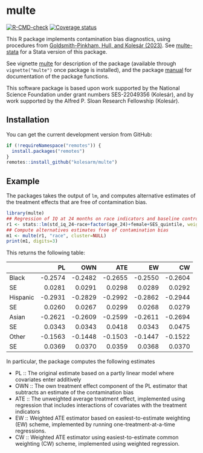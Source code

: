# multe

[![R-CMD-check](https://github.com/kolesarm/multe/workflows/R-CMD-check/badge.svg)](https://github.com/kolesarm/multe/actions) [![Coverage status](https://codecov.io/gh/kolesarm/multe/branch/master/graph/badge.svg)](https://app.codecov.io/github/kolesarm/multe?branch=master)

This R package implements contamination bias diagnostics, using procedures from
[Goldsmith-Pinkham, Hull, and Kolesár (2023)](https://arxiv.org/abs/2106.05024).
See [multe-stata](https://github.com/gphk-metrics/stata-multe) for a Stata
version of this package.

See vignette [multe](doc/multe.pdf) for description of the package
(available through `vignette("multe")` once package is installed), and the
package [manual](doc/manual.pdf) for documentation of the package functions.

This software package is based upon work supported by the National Science
Foundation under grant numbers SES-22049356 (Kolesár), and by work supported by
the Alfred P. Sloan Research Fellowship (Kolesár).

## Installation

You can get the current development version from GitHub:
``` r
if (!requireNamespace("remotes")) {
  install.packages("remotes")
}
remotes::install_github("kolesarm/multe")
```

## Example

The packages takes the output of `lm`, and computes alternative estimates of the
treatment effects that are free of contamination bias.

``` r
library(multe)
## Regression of IQ at 24 months on race indicators and baseline controls
r1 <- stats::lm(std_iq_24~race+factor(age_24)+female+SES_quintile, weight=W2C0, data=fl)
## Compute alternatives estimates free of contamination bias
m1 <- multe(r1, "race", cluster=NULL)
print(m1, digits=3)
```

This returns the following table:

|          |      PL |     OWN |     ATE |      EW |      CW |
|:---------|--------:|--------:|--------:|--------:|--------:|
| Black    | -0.2574 | -0.2482 | -0.2655 | -0.2550 | -0.2604 |
| SE       |  0.0281 |  0.0291 |  0.0298 |  0.0289 |  0.0292 |
| Hispanic | -0.2931 | -0.2829 | -0.2992 | -0.2862 | -0.2944 |
| SE       |  0.0260 |  0.0267 |  0.0299 |  0.0268 |  0.0279 |
| Asian    | -0.2621 | -0.2609 | -0.2599 | -0.2611 | -0.2694 |
| SE       |  0.0343 |  0.0343 |  0.0418 |  0.0343 |  0.0475 |
| Other    | -0.1563 | -0.1448 | -0.1503 | -0.1447 | -0.1522 |
| SE       |  0.0369 |  0.0370 |  0.0359 |  0.0368 |  0.0370 |


In particular, the package computes the following estimates

- PL :: The original estimate based on a partly linear model where covariates
        enter additively
- OWN :: The own treatment effect component of the PL estimator that subtracts
         an estimate of the contamination bias
- ATE :: The unweighted average treatment effect, implemented using regression
         that includes interactions of covariates with the treatment indicators
- EW :: Weighted ATE estimator based on easiest-to-estimate weighting (EW)
        scheme, implemented by running one-treatment-at-a-time regressions.
- CW :: Weighted ATE estimator using easiest-to-estimate common weighting (CW)
        scheme, implemented using weighted regression.
